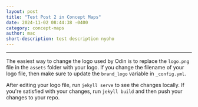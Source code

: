 ```yaml
---
layout: post
title: "Test Post 2 in Concept Maps"
date: 2024-11-02 08:44:38 -0400
category: concept-maps
author: mac
short-description: test description nyoho
---
```


-----

The easiest way to change the logo used by Odin is to replace the `logo.png` file in the `assets` folder with your logo. If you change the filename of your logo file, then make sure to update the `brand_logo` variable in `_config.yml`.

After editing your logo file, run `jekyll serve` to see the changes locally. If you're satisfied with your changes, run `jekyll build` and then push your changes to your repo.
